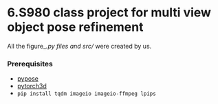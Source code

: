 # 6.S980 class project for multi view object pose refinement

All the figure_*.py files and src/* were created by us.

### Prerequisites
<!-- - [theseus](https://github.com/facebookresearch/theseus#getting-started) -->
- [pypose](https://github.com/pypose/pypose)
- [pytorch3d](https://github.com/facebookresearch/pytorch3d/blob/main/INSTALL.md)
- `pip install tqdm imageio imageio-ffmpeg lpips`

